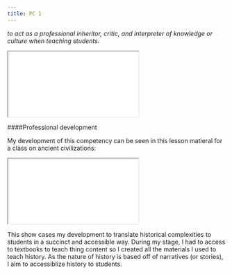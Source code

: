 ```yaml
---
title: PC 1
---
```

*to act as a professional inheritor, critic, and interpreter of knowledge or
culture when teaching students.*

<iframe class="lp" src="/pdf/page-1.pdf"></iframe>

####Professional development

My development of this competency can be seen in this lesson matieral for a
class on ancient civilizations:

<iframe class="lp" src="/pdf/ancient-civilization-teacher-slides.pdf"></iframe>

This show cases my development to translate historical complexities to students
in a succinct and accessible way. During my stage, I had to access to textbooks
to teach thing content so I created all the materials I used to teach history.
As the nature of history is based off of narratives (or stories), I aim to
accessiblize history to students.
